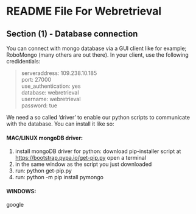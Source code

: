 # README File For Webretrieval

## Section (1) - Database connection

You can connect with mongo database via a GUI client like for example; RoboMongo (many others are out there). In your client, use the following credidentials:

> serveraddress:    109.238.10.185 <br />
> port:                     27000 <br />
> use_authentication: yes <br />
> database: webretrieval <br />
> username: webretrieval <br />
> password: tue <br />


We need a so called ‘driver’ to enable our python scripts to communicate with the database. You can install it like so:



#### MAC/LINUX mongoDB driver:

 1. install mongoDB driver for python: download pip-installer script at
    https://bootstrap.pypa.io/get-pip.py open a terminal
 2. in the same window as the script you just downloaded
 3. run: python get-pip.py
 4. run: python -m pip install pymongo


#### WINDOWS:
google
